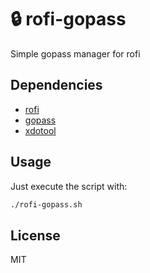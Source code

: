 # 🔒 rofi-gopass
Simple gopass manager for rofi

## Dependencies
- [rofi](https://github.com/DaveDavenport/rofi)
- [gopass](https://github.com/gopasspw/gopass)
- [xdotool](https://github.com/jordansissel/xdotool)

## Usage
Just execute the script with:

```bash
./rofi-gopass.sh
```

## License
MIT

